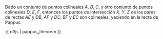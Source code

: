 Dado un conjunto de puntos colineales $A$, $B$, $C$, y otro conjunto de puntos colineales $D$, $E$, $F$, entonces los puntos de intersección $X$, $Y$, $Z$ de los pares de rectas $AE$ y $DB$, $AF$ y $DC$, $BF$ y $EC$ son colineales, yaciendo en la recta de Pappus. 

{{ d3js | pappus_theorem }}